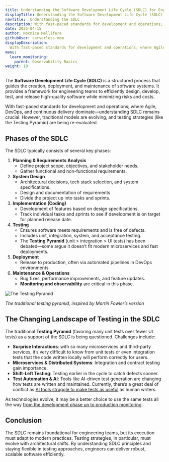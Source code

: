 ```yaml
---
title: Understanding the Software Development Life Cycle (SDLC) for Engineers
displayTitle: Understanding the Software Development Life Cycle (SDLC)
navTitle:  Understanding the SDLC
description: With fast-paced standards for development and operations; where Agile, DevOps, and continuous delivery dominate—understanding SDLC remains crucial.
date: 2025-04-15
author: Nocnica Mellifera
githubUser: serverless-mom
displayDescription: 
  With fast-paced standards for development and operations; where Agile, DevOps, and continuous delivery dominate—understanding SDLC remains crucial.
menu:
  learn_monitoring:
    parent: Observability Basics
weight: 10
---
```


The **Software Development Life Cycle (SDLC)** is a structured process that guides the creation, deployment, and maintenance of software systems. It provides a framework for engineering teams to efficiently design, develop, test, and release high-quality software while minimizing risks and costs.

With fast-paced standards for development and operations; where Agile, DevOps, and continuous delivery dominate—understanding SDLC remains crucial. However, traditional models are evolving, and testing strategies (like the Testing Pyramid) are being re-evaluated.

## **Phases of the SDLC**

The SDLC typically consists of several key phases:

1. **Planning & Requirements Analysis**
    - Define project scope, objectives, and stakeholder needs.
    - Gather functional and non-functional requirements.
2. **System Design**
    - Architectural decisions, tech stack selection, and system specifications.
    - Design and documentation of requirements
    - Divide the project up into tasks and sprints.
3. **Implementation (Coding)**
    - Development of features based on design specifications.
    - Track individual tasks and sprints to see if development is on target for planned release date.
4. **Testing**
    - Ensures software meets requirements and is free of defects.
    - Includes unit, integration, system, and acceptance testing.
    - The **Testing Pyramid** (unit > integration > UI tests) has been debated—some argue it doesn’t fit modern microservices and fast deployments.
5. **Deployment**
    - Release to production, often via automated pipelines in DevOps environments.
6. **Maintenance & Operations**
    - Bug fixes, performance improvements, and feature updates.
    - **Monitoring and observability** are critical in this phase.

![The Testing Pyramid](/learn/images/testing-pyramid.png)

*The traditional testing pyramid, inspired by Martin Fowler’s version*

## **The Changing Landscape of Testing in the SDLC**

The traditional **Testing Pyramid** (favoring many unit tests over fewer UI tests) as a support of the SDLC is being questioned. Challenges include:

- **Surprise Interactions**: with so many microservices and third-party services, it’s very difficult to know from unit tests or even integration tests that the code written locally will perform correctly for users.
- **Microservices & Distributed Systems**: Integration and contract testing gain importance.
- **Shift-Left Testing**: Testing earlier in the cycle to catch defects sooner.
- **Test Automation & AI**: Tools like AI-driven test generation are changing how tests are written and maintained. Currently, there’s a great deal of conflict as [AI tools struggle to make tests as useful](https://www.youtube.com/watch?v=XI8Q_Yx1vqk) as human writers.

As technologies evolve, it may be a better choice to use the same tests all the way [from the development phase up to production monitoring](https://www.checklyhq.com/guides/sdlc-monitoring/).

## **Conclusion**

The SDLC remains foundational for engineering teams, but its execution must adapt to modern practices. Testing strategies, in particular, must evolve with architectural shifts. By understanding SDLC principles and staying flexible in testing approaches, engineers can deliver robust, scalable software efficiently.